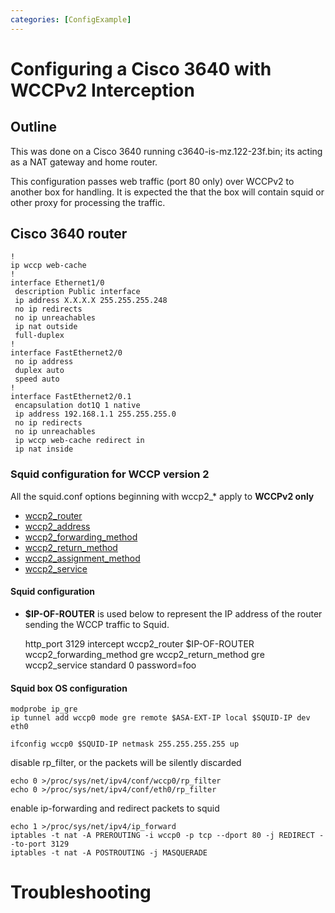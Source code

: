 ```yaml
---
categories: [ConfigExample]
---
```

# Configuring a Cisco 3640 with WCCPv2 Interception

## Outline

This was done on a Cisco 3640 running c3640-is-mz.122-23f.bin; its
acting as a NAT gateway and home router.

This configuration passes web traffic (port 80 only) over WCCPv2 to
another box for handling. It is expected the that the box will contain
squid or other proxy for processing the traffic.

## Cisco 3640 router

    !
    ip wccp web-cache
    !
    interface Ethernet1/0
     description Public interface
     ip address X.X.X.X 255.255.255.248
     no ip redirects
     no ip unreachables
     ip nat outside
     full-duplex
    !
    interface FastEthernet2/0
     no ip address
     duplex auto
     speed auto
    !
    interface FastEthernet2/0.1
     encapsulation dot1Q 1 native
     ip address 192.168.1.1 255.255.255.0
     no ip redirects
     no ip unreachables
     ip wccp web-cache redirect in
     ip nat inside

### Squid configuration for WCCP version 2

All the squid.conf options beginning with wccp2_\* apply to **WCCPv2
only**

- [wccp2_router](http://www.squid-cache.org/Doc/config/wccp2_router)
- [wccp2_address](http://www.squid-cache.org/Doc/config/wccp2_address)
- [wccp2_forwarding_method](http://www.squid-cache.org/Doc/config/wccp2_forwarding_method)
- [wccp2_return_method](http://www.squid-cache.org/Doc/config/wccp2_return_method)
- [wccp2_assignment_method](http://www.squid-cache.org/Doc/config/wccp2_assignment_method)
- [wccp2_service](http://www.squid-cache.org/Doc/config/wccp2_service)

#### Squid configuration

- **$IP-OF-ROUTER** is used below to represent the IP address of the
    router sending the WCCP traffic to Squid.

    http_port 3129 intercept
    wccp2_router $IP-OF-ROUTER
    wccp2_forwarding_method gre
    wccp2_return_method gre
    wccp2_service standard 0 password=foo

#### Squid box OS configuration

    modprobe ip_gre
    ip tunnel add wccp0 mode gre remote $ASA-EXT-IP local $SQUID-IP dev eth0
    
    ifconfig wccp0 $SQUID-IP netmask 255.255.255.255 up

disable rp_filter, or the packets will be silently discarded

    echo 0 >/proc/sys/net/ipv4/conf/wccp0/rp_filter
    echo 0 >/proc/sys/net/ipv4/conf/eth0/rp_filter

enable ip-forwarding and redirect packets to squid

    echo 1 >/proc/sys/net/ipv4/ip_forward
    iptables -t nat -A PREROUTING -i wccp0 -p tcp --dport 80 -j REDIRECT --to-port 3129
    iptables -t nat -A POSTROUTING -j MASQUERADE

# Troubleshooting
